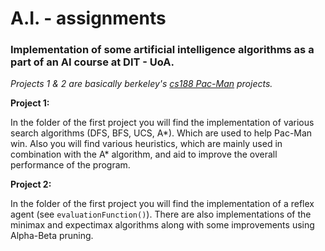 
# A.I. - assignments
 
### Implementation of some artificial intelligence algorithms as a part of an AI course at DIT - UoA.
 
*Projects 1 & 2 are basically berkeley's [cs188 Pac-Man](https://inst.eecs.berkeley.edu/~cs188/sp19/) projects.*

**Project 1:**

In the folder of the first project you will find the implementation of various search algorithms (DFS, BFS, UCS, A*). Which are used to help Pac-Man win.  Also you will find various heuristics, which are mainly used in combination with the A* algorithm, and aid to improve the overall performance of the program.

**Project 2:**

In the folder of the first project you will find the implementation of a reflex agent (see `evaluationFunction()`). There are also implementations of the minimax and expectimax algorithms along with some improvements using Alpha-Beta pruning.
